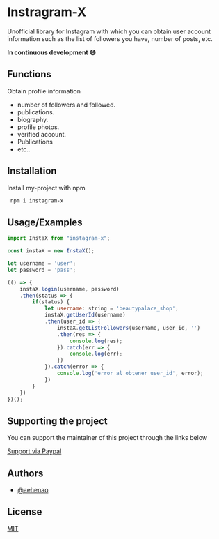 
# Instragram-X

Unofficial library for Instagram with which you can obtain user account information such as the list of followers you have, number of posts, etc.

**In continuous development 😄**
## Functions

Obtain profile information
*  number of followers and followed.
* publications.
* biography.
* profile photos.
* verified account.
* Publications
* etc..

## Installation

Install my-project with npm

```bash
 npm i instagram-x
```
    
## Usage/Examples

```javascript
import InstaX from "instagram-x";

const instaX = new InstaX();

let username = 'user';
let password = 'pass';

(() => {
    instaX.login(username, password)
    .then(status => {
        if(status) {
            let username: string = 'beautypalace_shop';
            instaX.getUserId(username)
            .then(user_id => {
                instaX.getListFollowers(username, user_id, '')
                .then(res => {
                    console.log(res);
                }).catch(err => {
                    console.log(err);
                })
            }).catch(error => {
                console.log('error al obtener user_id', error);
            })
        }
    })
})();
```


## Supporting the project

You can support the maintainer of this project through the links below

[Support via Paypal](https://paypal.me/aehenao?country.x=CO&locale.x=es_XC)

## Authors

- [@aehenao](https://www.github.com/aehenao)


## License

[MIT](https://choosealicense.com/licenses/mit/)

